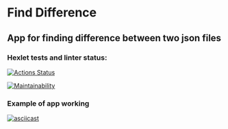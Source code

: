 # Find Difference
## App for finding difference between two json files
### Hexlet tests and linter status:
[![Actions Status](https://github.com/ldolohov/frontend-project-lvl2/workflows/hexlet-check/badge.svg)](https://github.com/ldolohov/frontend-project-lvl2/actions)

[![Maintainability](https://api.codeclimate.com/v1/badges/c31c34a532ed2e23e614/maintainability)](https://codeclimate.com/github/ldolohov/frontend-project-lvl2/maintainability)

### Example of app working

[![asciicast](https://asciinema.org/a/w49LD00DaJUPTDzD8hqB3YcT4.svg)](https://asciinema.org/a/w49LD00DaJUPTDzD8hqB3YcT4)